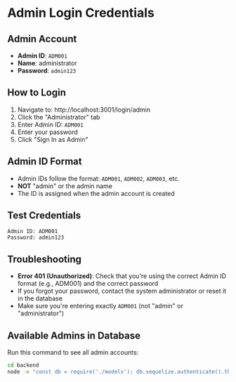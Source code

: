# Admin Login Credentials

## Admin Account
- **Admin ID**: `ADM001`
- **Name**: administrator
- **Password**: `admin123`

## How to Login
1. Navigate to: http://localhost:3001/login/admin
2. Click the "Administrator" tab
3. Enter Admin ID: `ADM001`
4. Enter your password
5. Click "Sign In as Admin"

## Admin ID Format
- Admin IDs follow the format: `ADM001`, `ADM002`, `ADM003`, etc.
- **NOT** "admin" or the admin name
- The ID is assigned when the admin account is created

## Test Credentials
```
Admin ID: ADM001
Password: admin123
```

## Troubleshooting
- **Error 401 (Unauthorized)**: Check that you're using the correct Admin ID format (e.g., ADM001) and the correct password
- If you forgot your password, contact the system administrator or reset it in the database
- Make sure you're entering exactly `ADM001` (not "admin" or "administrator")

## Available Admins in Database
Run this command to see all admin accounts:
```bash
cd backend
node -e "const db = require('./models'); db.sequelize.authenticate().then(() => db.Admin.findAll().then(admins => { console.log('Admins:'); admins.forEach(a => console.log('ID:', a.admin_id, 'Name:', a.name)); process.exit(0); }));"
```
